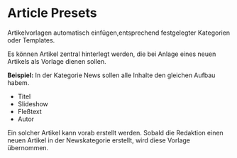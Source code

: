 # Article Presets

Artikelvorlagen automatisch einfügen,entsprechend festgelegter Kategorien oder Templates.

Es können Artikel zentral hinterlegt werden, die bei Anlage eines neuen Artikels als Vorlage dienen sollen. 

**Beispiel:** 
In der Kategorie News sollen alle Inhalte den gleichen Aufbau habem. 
- Titel
- Slideshow
- Fleßtext
- Autor

Ein solcher Artikel kann vorab erstellt werden. Sobald die Redaktion einen neuen Artikel in der Newskategorie erstellt, wird diese Vorlage übernommen. 
